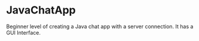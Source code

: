 # JavaChatApp
Beginner level of creating a Java chat app with a server connection.
It has a GUI Interface.
